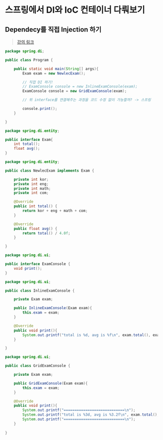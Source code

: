 # 스프링에서 DI와 IoC 컨테이너 다뤄보기

## Dependecy를 직접 Injection 하기

> [강의 링크](https://www.youtube.com/watch?v=gtqctgfywn4&list=PLq8wAnVUcTFUHYMzoV2RoFoY2HDTKru3T&index=5&frags=wn&ab_channel=%EB%89%B4%EB%A0%89%EC%B2%98)

```java
package spring.di;

public class Program {

    public static void main(String[] args){
        Exam exam = new NewlecExam();

        // 직접 DI 하기!
        // ExamConsole console = new InlineExamConsole(exam);
        ExamConsole console = new GridExamConsole(exam);

        // 위 interface를 연결해주는 과정을 코드 수정 없이 가능할까? -> 스프링

        console.print();
    }

}
```

```java
package spring.di.entity;

public interface Exam{
    int total();
    float avg();
}
```

```java
package spring.di.entity;

public class NewlecExam implements Exam {

    private int kor;
    private int eng;
    private int math;
    private int com;

    @Override
    public int total() {
        return kor + eng + math + com;
    }

    @Override
    public float avg() {
        return total() / 4.0f;
    }

}
```

```java
package spring.di.ui;

public interface ExamConsole {
    void print();
}
```

```java
package spring.di.ui;

public class InlineExamConsole {

    private Exam exam;

    public InlineExamConsole(Exam exam){
        this.exam = exam;
    }

    @Override
    public void print(){
        System.out.printf("total is %d, avg is %f\n", exam.total(), exam.avg());
    }

}
```

```java
package spring.di.ui;

public class GridExamConsole {

    private Exam exam;

    public GridExamConsole(Exam exam){
        this.exam = exam;
    }

    @Override
    public void print(){
        System.out.printf("============================\n");
        System.out.printf("total is %3d, avg is %3.2f\n", exam.total(), exam.avg());
        System.out.printf("============================\n");
    }
    
}